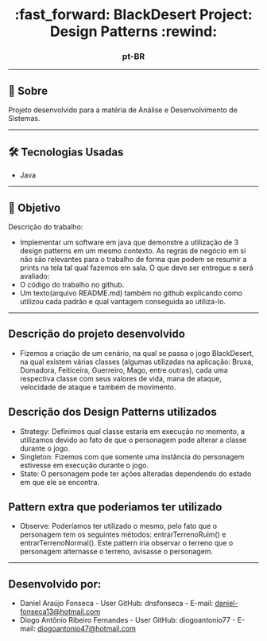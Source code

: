 <h1 align = "center"> :fast_forward: BlackDesert Project: Design Patterns :rewind: </h1>
<h3 align = "center"> pt-BR </h3>

---

## 📖 Sobre

<p>Projeto desenvolvido para a matéria de Análise e Desenvolvimento de Sistemas.</p>

---

## 🛠 Tecnologias Usadas

- Java

---

## :pushpin: Objetivo

Descrição do trabalho:

- Implementar um software em java que demonstre a utilização de 3 design patterns em um mesmo contexto. As regras de negócio em si não são relevantes para o trabalho de forma que podem se resumir a prints na tela tal qual fazemos em sala. O que deve ser entregue e será avaliado:
- O código do trabalho no github.
- Um texto(arquivo README.md) também no github explicando como utilizou cada padrão e qual vantagem conseguida ao utiliza-lo.

---

## Descrição do projeto desenvolvido

- Fizemos a criação de um cenário, na qual se passa o jogo BlackDesert, na qual existem várias classes (algumas utilizadas na aplicação: Bruxa, Domadora, Feiticeira, Guerreiro, Mago, entre outras), cada uma respectiva classe com seus valores de vida, mana de ataque, velocidade de ataque e também de movimento.

## Descrição dos Design Patterns utilizados

- Strategy: Definimos qual classe estaria em execução no momento, a utilizamos devido ao fato de que o personagem pode alterar a classe durante o jogo.
- Singleton: Fizemos com que somente uma instância do personagem estivesse em execução durante o jogo.
- State: O personagem pode ter ações alteradas dependendo do estado em que ele se encontra.

## Pattern extra que poderiamos ter utilizado

- Observe: Poderíamos ter utilizado o mesmo, pelo fato que o personagem tem os seguintes métodos: entrarTerrenoRuim() e entrarTerrenoNormal(). Este pattern iria observar o terreno que o personagem alternasse o terreno, avisasse o personagem.

---

## Desenvolvido por:

- Daniel Araújo Fonseca - User GitHub: dnsfonseca - E-mail: daniel-fonseca13@hotmail.com
- Diogo Antônio Ribeiro Fernandes - User GitHub: diogoantonio77 - E-mail: diogoantonio47@hotmail.com
